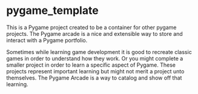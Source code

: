 # pygame_template

This is a Pygame project created to be a container for other pygame projects. The Pygame 
arcade is a nice and extensible way to store and interact with a Pygame portfolio. 

Sometimes while learning game development it is good to recreate classic games in order 
to understand how they work. Or you might complete a smaller project in order to learn a
specific aspect of Pygame. These projects represent important learning but might not 
merit a project unto themselves. The Pygame Arcade is a way to catalog and show off that
learning.